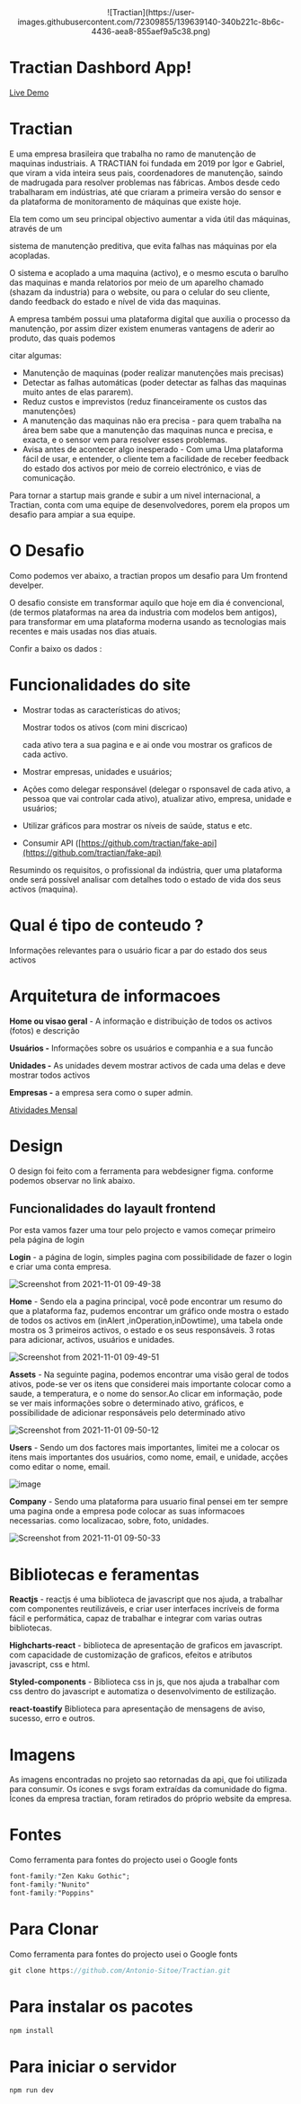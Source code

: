 
<div style="text-align:center"> ![Tractian](https://user-images.githubusercontent.com/72309855/139639140-340b221c-8b6c-4436-aea8-855aef9a5c38.png)
</div>

# Tractian Dashbord App!
<a href="https://tractian-pi.vercel.app/">Live Demo</a>

# Tractian
E uma empresa brasileira que trabalha no ramo de manutenção de maquinas industriais.
A TRACTIAN foi fundada em 2019 por Igor e Gabriel, que viram a vida inteira seus pais, coordenadores de manutenção, saindo de madrugada para resolver problemas nas fábricas. Ambos desde cedo trabalharam em indústrias, até que criaram a primeira versão do sensor e da plataforma de monitoramento de máquinas que existe hoje.

Ela tem como um seu principal objectivo aumentar a vida útil das máquinas, através de um

sistema de manutenção preditiva, que evita falhas nas máquinas por ela acopladas.

O sistema e acoplado a uma maquina (activo), e o mesmo escuta o barulho das maquinas e manda relatorios por meio de um aparelho chamado (shazam da industria) para o website, ou para o celular do seu cliente, dando feedback do estado e nível de vida das maquinas.

A empresa também possui uma plataforma digital que auxilia o processo da manutenção, por assim dizer existem enumeras vantagens de aderir ao produto, das quais podemos

citar algumas:

- Manutenção de maquinas (poder realizar manutenções mais precisas)
- Detectar as falhas automáticas (poder detectar as falhas das maquinas muito antes de elas pararem).
- Reduz custos e imprevistos (reduz financeiramente os custos das manutenções)
- A manutenção das maquinas não era precisa - para quem trabalha na área bem sabe que a manutenção das maquinas nunca e precisa, e exacta, e o sensor vem para resolver esses problemas.
- Avisa antes de acontecer algo inesperado - Com uma Uma plataforma fácil de usar, e entender, o cliente tem a facilidade de receber feedback do estado dos activos por meio de correio electrónico, e vias de comunicação.

Para tornar a startup mais grande e subir a um nivel internacional, a Tractian, conta com uma equipe de desenvolvedores, porem ela propos um desafio para ampiar a sua equipe.

# O Desafio

Como podemos ver abaixo, a tractian propos um desafio para Um frontend develper.

O desafio consiste em transformar aquilo que hoje em dia é convencional, (de termos plataformas na area da industria com modelos bem antigos), para  transformar em uma plataforma moderna usando as tecnologias mais recentes e mais usadas nos dias atuais.

Confir a baixo os dados :

# Funcionalidades do site

- Mostrar todas as características do ativos;
    
    Mostrar todos os ativos (com mini discricao)
    
    cada ativo tera a sua pagina e e ai onde vou mostrar os graficos de cada activo.
    
- Mostrar empresas, unidades e usuários;
- Ações como delegar responsável (delegar o rsponsavel de cada ativo, a pessoa que vai controlar cada ativo), atualizar ativo, empresa, unidade e usuários;
- Utilizar gráficos para mostrar os níveis de saúde, status e etc.
- Consumir API ([https://github.com/tractian/fake-api](https://github.com/tractian/fake-api)

Resumindo os requisitos, o profissional da indústria, quer uma plataforma onde será possível analisar com detalhes todo o estado de vida dos seus activos (maquina).

# Qual é tipo de conteudo ?

Informações relevantes para o usuário ficar a par do estado dos seus activos

# Arquitetura de informacoes

**Home ou visao geral** - A informação e distribuição de todos os activos (fotos) e descrição

**Usuários -** Informações sobre os usuários e companhia e a sua funcão

**Unidades -**   As unidades  devem mostrar activos de cada uma delas e deve mostrar todos activos

**Empresas -** a empresa sera como o super admin.

[Atividades Mensal](https://www.notion.so/21f4a291e86f49b79e4f198a71350505?v=266933f7c7d34de290919005195c2662)

# Design

O design foi feito com a ferramenta para webdesigner figma. conforme podemos observar no link abaixo.

## Funcionalidades do layault frontend

Por esta vamos fazer uma tour pelo projecto e vamos começar primeiro pela página de login

**Login** - a página de login, simples pagina com possibilidade de fazer o login e criar uma conta empresa.


![Screenshot from 2021-11-01 09-49-38](https://user-images.githubusercontent.com/72309855/139639204-7f5230eb-a5cc-4e9e-a9a0-91222e6d1551.png)


**Home** -  Sendo ela a pagina principal, você pode encontrar um resumo do que a plataforma faz, pudemos encontrar um gráfico onde mostra o estado de todos os activos em (inAlert ,inOperation,inDowtime), uma tabela onde mostra os 3 primeiros activos, o estado e os seus responsáveis. 3 rotas para adicionar, activos, usuários e unidades.


![Screenshot from 2021-11-01 09-49-51](https://user-images.githubusercontent.com/72309855/139639237-e7b7fd77-dffe-42c1-bee5-a848b0d7f495.png)


**Assets** - Na seguinte pagina, podemos encontrar uma visão geral de todos ativos, pode-se ver os itens que considerei mais importante colocar como a saude, a temperatura, e o nome do sensor.Ao clicar em informação, pode se ver mais informações sobre o determinado ativo, gráficos, e possibilidade de adicionar responsáveis pelo determinado ativo


![Screenshot from 2021-11-01 09-50-12](https://user-images.githubusercontent.com/72309855/139639265-b95a681e-e38e-4398-86e0-42f98af2d34c.png)



**Users** - Sendo um dos factores mais importantes, limitei me a colocar os itens mais importantes dos usuários, como nome, email, e unidade, acções como editar o nome, email.


![image](https://user-images.githubusercontent.com/72309855/139639373-1c842a37-068b-409c-a338-6ae20099f1e2.png)



**Company** - Sendo uma plataforma para usuario final pensei em ter sempre uma pagina onde a empresa pode colocar as suas informacoes necessarias. como localizacao, sobre, foto, unidades.


![Screenshot from 2021-11-01 09-50-33](https://user-images.githubusercontent.com/72309855/139639416-dce05cd3-1fdd-43e4-8ef8-347154c26ef9.png)


# Bibliotecas e feramentas

**Reactjs** - reactjs é uma biblioteca de javascript que nos ajuda, a trabalhar com componentes reutilizáveis, e criar user interfaces incríveis de forma fácil e performática, capaz de trabalhar e integrar com varias outras bibliotecas.

**Highcharts-react** - biblioteca de apresentação de graficos em javascript. com capacidade de customização de graficos, efeitos e atributos javascript, css e html.

**Styled-components** - Biblioteca css in js, que nos ajuda a trabalhar com css dentro do javascript e automatiza o desenvolvimento de estilização.

**react-toastify** Biblioteca para apresentação de mensagens de aviso, sucesso, erro e outros.

# Imagens

As imagens encontradas no projeto sao retornadas da api, que foi utilizada para consumir.
Os ícones e svgs foram extraídas da comunidade do figma.
Ícones da empresa tractian, foram retirados do próprio website da empresa.

# Fontes

Como ferramenta para fontes do projecto usei o Google fonts

```css
font-family:"Zen Kaku Gothic";
font-family:"Nunito"
font-family:"Poppins"
```

# Para Clonar

Como ferramenta para fontes do projecto usei o Google fonts

```jsx
git clone https://github.com/Antonio-Sitoe/Tractian.git
```

# Para instalar os pacotes

```jsx
npm install
```

# Para iniciar o servidor

```jsx
npm run dev
```




